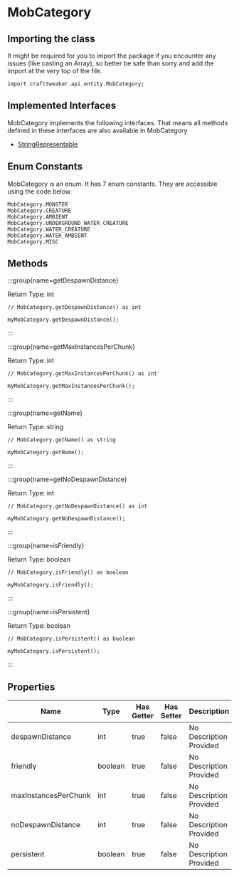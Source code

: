 # MobCategory

## Importing the class

It might be required for you to import the package if you encounter any issues (like casting an Array), so better be safe than sorry and add the import at the very top of the file.
```zenscript
import crafttweaker.api.entity.MobCategory;
```


## Implemented Interfaces
MobCategory implements the following interfaces. That means all methods defined in these interfaces are also available in MobCategory

- [StringRepresentable](/vanilla/api/util/StringRepresentable)

## Enum Constants

MobCategory is an enum. It has 7 enum constants. They are accessible using the code below.

```zenscript
MobCategory.MONSTER
MobCategory.CREATURE
MobCategory.AMBIENT
MobCategory.UNDERGROUND_WATER_CREATURE
MobCategory.WATER_CREATURE
MobCategory.WATER_AMBIENT
MobCategory.MISC
```
## Methods

:::group{name=getDespawnDistance}

Return Type: int

```zenscript
// MobCategory.getDespawnDistance() as int

myMobCategory.getDespawnDistance();
```

:::

:::group{name=getMaxInstancesPerChunk}

Return Type: int

```zenscript
// MobCategory.getMaxInstancesPerChunk() as int

myMobCategory.getMaxInstancesPerChunk();
```

:::

:::group{name=getName}

Return Type: string

```zenscript
// MobCategory.getName() as string

myMobCategory.getName();
```

:::

:::group{name=getNoDespawnDistance}

Return Type: int

```zenscript
// MobCategory.getNoDespawnDistance() as int

myMobCategory.getNoDespawnDistance();
```

:::

:::group{name=isFriendly}

Return Type: boolean

```zenscript
// MobCategory.isFriendly() as boolean

myMobCategory.isFriendly();
```

:::

:::group{name=isPersistent}

Return Type: boolean

```zenscript
// MobCategory.isPersistent() as boolean

myMobCategory.isPersistent();
```

:::


## Properties

| Name | Type | Has Getter | Has Setter | Description |
|------|------|------------|------------|-------------|
| despawnDistance | int | true | false | No Description Provided |
| friendly | boolean | true | false | No Description Provided |
| maxInstancesPerChunk | int | true | false | No Description Provided |
| noDespawnDistance | int | true | false | No Description Provided |
| persistent | boolean | true | false | No Description Provided |

